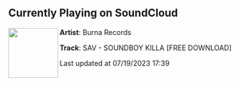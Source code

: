 ## Currently Playing on SoundCloud

[<img align="left" width="100" src="https://i1.sndcdn.com/artworks-wRoMaG1enqeOb0A7-0Tu89w-t500x500.jpg">](https://soundcloud.com/burnarecords/sav-soundboy-killa)

**Artist**: Burna Records 

**Track**: SAV - SOUNDBOY KILLA  [FREE DOWNLOAD]

Last updated at 07/19/2023 17:39
